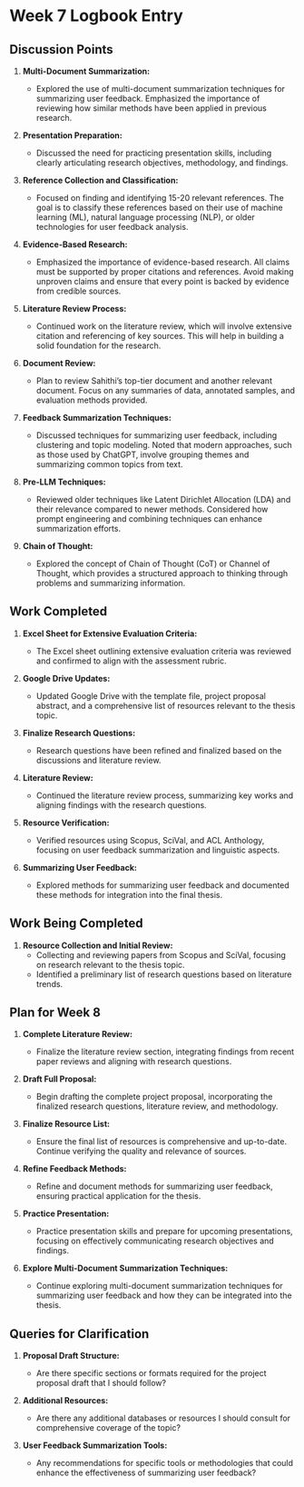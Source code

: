 # Week 7 Logbook Entry

## Discussion Points

1. **Multi-Document Summarization:**
   - Explored the use of multi-document summarization techniques for summarizing user feedback. Emphasized the importance of reviewing how similar methods have been applied in previous research.

2. **Presentation Preparation:**
   - Discussed the need for practicing presentation skills, including clearly articulating research objectives, methodology, and findings.

3. **Reference Collection and Classification:**
   - Focused on finding and identifying 15-20 relevant references. The goal is to classify these references based on their use of machine learning (ML), natural language processing (NLP), or older technologies for user feedback analysis.

4. **Evidence-Based Research:**
   - Emphasized the importance of evidence-based research. All claims must be supported by proper citations and references. Avoid making unproven claims and ensure that every point is backed by evidence from credible sources.

5. **Literature Review Process:**
   - Continued work on the literature review, which will involve extensive citation and referencing of key sources. This will help in building a solid foundation for the research.

6. **Document Review:**
   - Plan to review Sahithi’s top-tier document and another relevant document. Focus on any summaries of data, annotated samples, and evaluation methods provided.

7. **Feedback Summarization Techniques:**
   - Discussed techniques for summarizing user feedback, including clustering and topic modeling. Noted that modern approaches, such as those used by ChatGPT, involve grouping themes and summarizing common topics from text.

8. **Pre-LLM Techniques:**
   - Reviewed older techniques like Latent Dirichlet Allocation (LDA) and their relevance compared to newer methods. Considered how prompt engineering and combining techniques can enhance summarization efforts.

9. **Chain of Thought:**
   - Explored the concept of Chain of Thought (CoT) or Channel of Thought, which provides a structured approach to thinking through problems and summarizing information.

## Work Completed

1. **Excel Sheet for Extensive Evaluation Criteria:**
   - The Excel sheet outlining extensive evaluation criteria was reviewed and confirmed to align with the assessment rubric.

2. **Google Drive Updates:**
   - Updated Google Drive with the template file, project proposal abstract, and a comprehensive list of resources relevant to the thesis topic.

3. **Finalize Research Questions:**
   - Research questions have been refined and finalized based on the discussions and literature review.

4. **Literature Review:**
   - Continued the literature review process, summarizing key works and aligning findings with the research questions.

5. **Resource Verification:**
   - Verified resources using Scopus, SciVal, and ACL Anthology, focusing on user feedback summarization and linguistic aspects.

6. **Summarizing User Feedback:**
   - Explored methods for summarizing user feedback and documented these methods for integration into the final thesis.

## Work Being Completed

1. **Resource Collection and Initial Review:**
   - Collecting and reviewing papers from Scopus and SciVal, focusing on research relevant to the thesis topic.
   - Identified a preliminary list of research questions based on literature trends.

## Plan for Week 8

1. **Complete Literature Review:**
   - Finalize the literature review section, integrating findings from recent paper reviews and aligning with research questions.

2. **Draft Full Proposal:**
   - Begin drafting the complete project proposal, incorporating the finalized research questions, literature review, and methodology.

3. **Finalize Resource List:**
   - Ensure the final list of resources is comprehensive and up-to-date. Continue verifying the quality and relevance of sources.

4. **Refine Feedback Methods:**
   - Refine and document methods for summarizing user feedback, ensuring practical application for the thesis.

5. **Practice Presentation:**
   - Practice presentation skills and prepare for upcoming presentations, focusing on effectively communicating research objectives and findings.

6. **Explore Multi-Document Summarization Techniques:**
   - Continue exploring multi-document summarization techniques for summarizing user feedback and how they can be integrated into the thesis.

## Queries for Clarification

1. **Proposal Draft Structure:**
   - Are there specific sections or formats required for the project proposal draft that I should follow?

2. **Additional Resources:**
   - Are there any additional databases or resources I should consult for comprehensive coverage of the topic?

3. **User Feedback Summarization Tools:**
   - Any recommendations for specific tools or methodologies that could enhance the effectiveness of summarizing user feedback?
